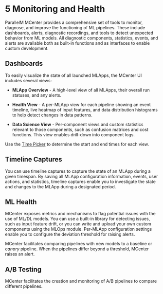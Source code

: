 5 Monitoring and Health
=======================

ParallelM MCenter provides a comprehensive set of tools to monitor,
diagnose, and improve the functioning of ML pipelines. These include
dashboards, alerts, diagnostic recordings, and tools to detect
unexpected behavior from ML models. All diagnostic components,
statistics, events, and alerts are available both as built-in functions
and as interfaces to enable custom development.

Dashboards
----------

To easily visualize the state of all launched MLApps, the MCenter UI includes
several views:

-   **MLApp Overview** - A high-level view of all MLApps, their overall run
    statuses, and any alerts.

-   **Health View** - A per-MLApp view for each pipeline showing an event timeline, 
    live heatmap of input features, and data distribution histograms to help
    detect changes in data patterns.

-   **Data Science View** - Per-component views and
    custom statistics relevant to those components, such as confusion
    matrices and cost functions. This view enables drill-down into
    component logs.

Use the [Time Picker](./5_4.md) to determine the start and end times for each view.

Timeline Captures
-----------------

You can use timeline captures to capture the state of an MLApp
during a given timespan. By saving all MLApp configuration information,
events, user actions, and statistics, timeline captures enable you to
investigate the state and changes to the MLApp during a designated period.

ML Health
---------

MCenter exposes metrics and mechanisms to flag potential issues with
the use of ML/DL models. You can use a built-in library for
detecting issues, such as input feature drift, or you can write and
upload your own custom components using the MLOps module.
Per-MLApp configuration settings enable you to configure the deviation
threshold for raising alerts.

MCenter facilitates comparing pipelines with new models to a baseline or
*canary* pipeline. When the pipelines differ beyond a threshold, MCenter
raises an alert.

A/B Testing
-----------

MCenter facilitates the creation and monitoring of A/B pipelines to compare
different pipelines.

